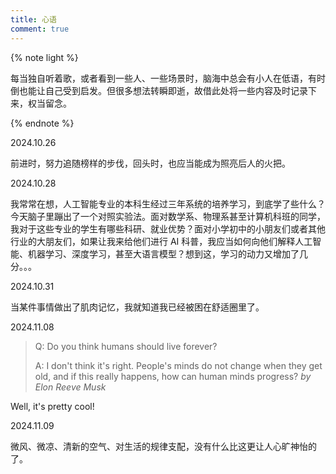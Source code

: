 ```yaml
---
title: 心语
comment: true
---
```


<div class="markdown-body">

{% note light %}

每当独自听着歌，或者看到一些人、一些场景时，脑海中总会有小人在低语，有时倒也能让自己受到启发。但很多想法转瞬即逝，故借此处将一些内容及时记录下来，权当留念。

{% endnote %}

2024.10.26

前进时，努力追随榜样的步伐，回头时，也应当能成为照亮后人的火把。

2024.10.28

我常常在想，人工智能专业的本科生经过三年系统的培养学习，到底学了些什么？今天脑子里蹦出了一个对照实验法。面对数学系、物理系甚至计算机科班的同学，我对于这些专业的学生有哪些科研、就业优势？面对小学初中的小朋友们或者其他行业的大朋友们，如果让我来给他们进行 AI 科普，我应当如何向他们解释人工智能、机器学习、深度学习，甚至大语言模型？想到这，学习的动力又增加了几分。。。

2024.10.31

当某件事情做出了肌肉记忆，我就知道我已经被困在舒适圈里了。

2024.11.08

> Q: Do you think humans should live forever?
>
> A: I don't think it's right. People's minds do not change when they get old, and if this really happens, how can human minds progress? *by Elon Reeve Musk*

Well, it's pretty cool!

2024.11.09

微风、微凉、清新的空气、对生活的规律支配，没有什么比这更让人心旷神怡的了。

</div>